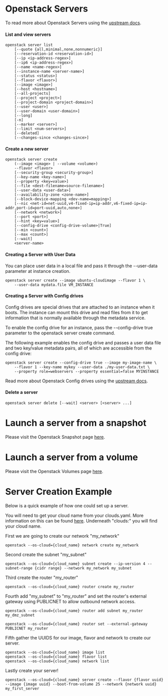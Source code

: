 # Openstack Servers

To read more about Openstack Servers using the [upstream docs](https://docs.openstack.org/python-openstackclient/latest/cli/command-objects/server.html).

#### List and view servers

``` shell
openstack server list
    [--quote {all,minimal,none,nonnumeric}]
    [--reservation-id <reservation-id>]
    [--ip <ip-address-regex>]
    [--ip6 <ip-address-regex>]
    [--name <name-regex>]
    [--instance-name <server-name>]
    [--status <status>]
    [--flavor <flavor>]
    [--image <image>]
    [--host <hostname>]
    [--all-projects]
    [--project <project>]
    [--project-domain <project-domain>]
    [--user <user>]
    [--user-domain <user-domain>]
    [--long]
    [-n]
    [--marker <server>]
    [--limit <num-servers>]
    [--deleted]
    [--changes-since <changes-since>]
```

#### Create a new server

``` shell
openstack server create
    (--image <image> | --volume <volume>)
    --flavor <flavor>
    [--security-group <security-group>]
    [--key-name <key-name>]
    [--property <key=value>]
    [--file <dest-filename=source-filename>]
    [--user-data <user-data>]
    [--availability-zone <zone-name>]
    [--block-device-mapping <dev-name=mapping>]
    [--nic <net-id=net-uuid,v4-fixed-ip=ip-addr,v6-fixed-ip=ip-addr,port-id=port-uuid,auto,none>]
    [--network <network>]
    [--port <port>]
    [--hint <key=value>]
    [--config-drive <config-drive-volume>|True]
    [--min <count>]
    [--max <count>]
    [--wait]
    <server-name>
```

#### Creating a Server with User Data

You can place user data in a local file and pass it through the --user-data <user-data-file> parameter at instance creation.

``` shell
openstack server create --image ubuntu-cloudimage --flavor 1 \
    --user-data mydata.file VM_INSTANCE
```

#### Creating a Server with Config drives

Config drives are special drives that are attached to an instance when it boots. The instance can mount this drive and read files from it to get information that is normally available through the metadata service.

To enable the config drive for an instance, pass the --config-drive true parameter to the openstack server create command.

The following example enables the config drive and passes a user data file and two key/value metadata pairs, all of which are accessible from the config drive:

``` shell
openstack server create --config-drive true --image my-image-name \
    --flavor 1 --key-name mykey --user-data ./my-user-data.txt \
    --property role=webservers --property essential=false MYINSTANCE
```

Read more about Openstack Config drives using the [upstream docs](https://docs.openstack.org/nova/latest/admin/config-drive.html).

#### Delete a server

``` shell
openstack server delete [--wait] <server> [<server> ...]
```

# Launch a server from a snapshot

Please visit the Openstack Snapshot page [here](openstack-snapshot.md).

# Launch a server from a volume

Please visit the Openstack Volumes page [here](openstack-volumes.md).

# Server Creation Example

Below is a quick example of how one could set up a server.

You will need to get your cloud name from your clouds.yaml. More information on this can be found [here](build-test-envs.md). Underneath "clouds:" you will find your cloud name.

First we are going to create our network "my_network"

``` shell
openstack --os-cloud={cloud_name} network create my_network
```

Second create the subnet "my_subnet"

``` shell
openstack --os-cloud={cloud_name} subnet create --ip-version 4 --subnet-range {cidr range} --network my_network my_subnet
```

Third create the router "my_router"

``` shell
openstack --os-cloud={cloud_name} router create my_router
```

Fourth add "my_subnet" to "my_router" and set the router's external gateway using PUBLICNET to allow outbound network access.

``` shell
openstack --os-cloud={cloud_name} router add subnet my_router my_dmz_subnet

openstack --os-cloud={cloud_name} router set --external-gateway PUBLICNET my_router
```

Fifth gather the UUIDS for our image, flavor and network to create our server.

``` shell
openstack --os-cloud={cloud_name} image list
openstack --os-cloud={cloud_name} flavor list
openstack --os-cloud={cloud_name} network list
```

Lastly create your server!

``` shell
openstack --os-cloud={cloud_name} server create --flavor {flavor uuid} --image {image uuid} --boot-from-volume 25 --network {network uuid} my_first_server
```
